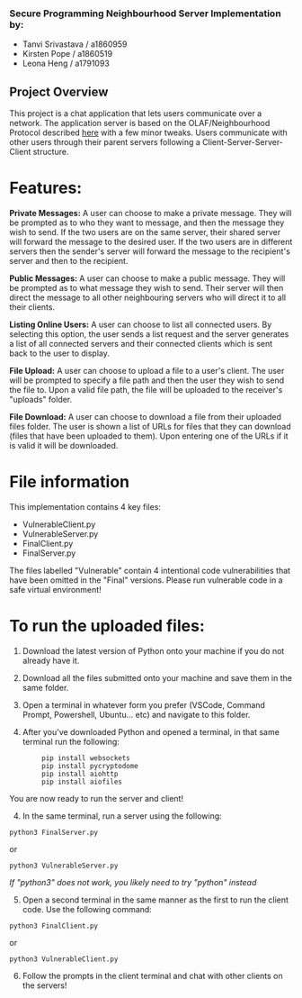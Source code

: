 ### Secure Programming Neighbourhood Server Implementation by:
- Tanvi Srivastava / a1860959
- Kirsten Pope / a1860519
- Leona Heng / a1791093

## Project Overview
This project is a chat application that lets users communicate over a network. The application server is based on the OLAF/Neighbourhood Protocol described [here](https://github.com/xvk-64/2024-secure-programming-protocol/blob/main/readme.md) with a few minor tweaks. Users communicate with other users through their parent servers following a Client-Server-Server-Client structure.

# Features:
**Private Messages:**
A user can choose to make a private message. They will be prompted as to who they want to message, and then the message they wish to send. If the two users are on the same server, their shared server will forward the message to the desired user. If the two users are in different servers then the sender's server will forward the message to the recipient's server and then to the recipient.

**Public Messages:** 
A user can choose to make a public message. They will be prompted as to what message they wish to send. Their server will then direct the message to all other neighbouring servers who will direct it to all their clients.

**Listing Online Users:** 
A user can choose to list all connected users. By selecting this option, the user sends a list request and the server generates a list of all connected servers and their connected clients which is sent back to the user to display.

**File Upload:** 
A user can choose to upload a file to a user's client. The user will be prompted to specify a file path and then the user they wish to send the file to. Upon a valid file path, the file will be uploaded to the receiver's "uploads" folder.

**File Download:** 
A user can choose to download a file from their uploaded files folder. The user is shown a list of URLs for files that they can download (files that have been uploaded to them). Upon entering one of the URLs if it is valid it will be downloaded.

# File information
This implementation contains 4 key files: 
- VulnerableClient.py
- VulnerableServer.py
- FinalClient.py
- FinalServer.py

The files labelled "Vulnerable" contain 4 intentional code vulnerabilities that have been omitted in the "Final" versions. Please run vulnerable code in a safe virtual environment!

# To run the uploaded files:

1. Download the latest version of Python onto your machine if you do not already have it.

2. Download all the files submitted onto your machine and save them in the same folder.

2. Open a terminal in whatever form you prefer (VSCode, Command Prompt, Powershell, Ubuntu... etc) and navigate to this folder.

3. After you've downloaded Python and opened a terminal, in that same terminal run the following:
```
        pip install websockets
        pip install pycryptodome
        pip install aiohttp
        pip install aiofiles
```
You are now ready to run the server and client!

4. In the same terminal, run a server using the following:
```
python3 FinalServer.py
```
or
```
python3 VulnerableServer.py
```
*If "python3" does not work, you likely need to try "python" instead*

5. Open a second terminal in the same manner as the first to run the client code. Use the following command:
```
python3 FinalClient.py
```
or
```
python3 VulnerableClient.py
```

6. Follow the prompts in the client terminal and chat with other clients on the servers!


